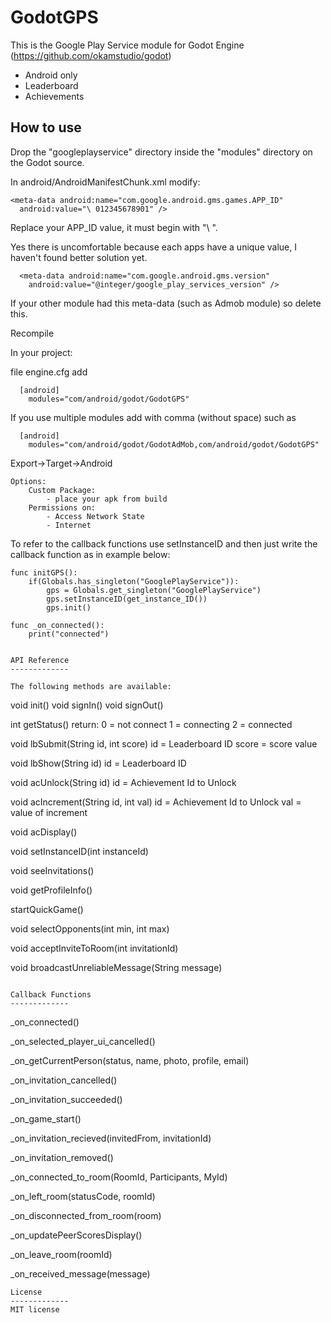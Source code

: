 GodotGPS
========

This is the Google Play Service module for Godot Engine (https://github.com/okamstudio/godot)
- Android only
- Leaderboard
- Achievements

How to use
----------
Drop the "googleplayservice" directory inside the "modules" directory on the Godot source.

In android/AndroidManifestChunk.xml modify:
```
<meta-data android:name="com.google.android.gms.games.APP_ID"
  android:value="\ 012345678901" /> 
```
Replace your APP_ID value, it must begin with "\ ".

Yes there is uncomfortable because each apps have a unique value, I haven't found better solution yet.

```
  <meta-data android:name="com.google.android.gms.version"
    android:value="@integer/google_play_services_version" />
```
If your other module had this meta-data (such as Admob module) so delete this.

Recompile

In your project:

file engine.cfg add
```
  [android]
    modules="com/android/godot/GodotGPS"
``` 
If you use multiple modules add with comma (without space) such as
```
  [android]
    modules="com/android/godot/GodotAdMob,com/android/godot/GodotGPS"
```
Export->Target->Android

	Options:
		Custom Package:
			- place your apk from build
		Permissions on:
			- Access Network State
			- Internet

To refer to the callback functions use setInstanceID and then just write the callback function as in example below:
```
func initGPS():
	if(Globals.has_singleton("GooglePlayService")):
		gps	= Globals.get_singleton("GooglePlayService")
		gps.setInstanceID(get_instance_ID())
        gps.init()

func _on_connected():
	print("connected")            


API Reference
-------------

The following methods are available:
```
  void init()
  void signIn()
  void signOut()
	
  int getStatus()
    return:
    0 = not connect
    1 = connecting
    2 = connected
  
  void lbSubmit(String id, int score)
    id = Leaderboard ID
    score = score value
  
  void lbShow(String id)
    id = Leaderboard ID

  void acUnlock(String id)
    id = Achievement Id to Unlock
    
  void acIncrement(String id, int val)
    id = Achievement Id to Unlock
    val = value of increment
  
  void acDisplay()
  
  void setInstanceID(int instanceId)
  
  void seeInvitations()
  
  void getProfileInfo()
  
  startQuickGame()
  
  void selectOpponents(int min, int max)
  
  void acceptInviteToRoom(int invitationId)
  
  void broadcastUnreliableMessage(String message)
```

Callback Functions
-------------
```
_on_connected()

_on_selected_player_ui_cancelled()

_on_getCurrentPerson(status, name, photo, profile, email)

_on_invitation_cancelled()

_on_invitation_succeeded()

_on_game_start()

_on_invitation_recieved(invitedFrom, invitationId)

_on_invitation_removed()

_on_connected_to_room(RoomId, Participants, MyId)

_on_left_room(statusCode, roomId)

_on_disconnected_from_room(room)

_on_updatePeerScoresDisplay()

_on_leave_room(roomId)

_on_received_message(message)

```
License
-------------
MIT license
